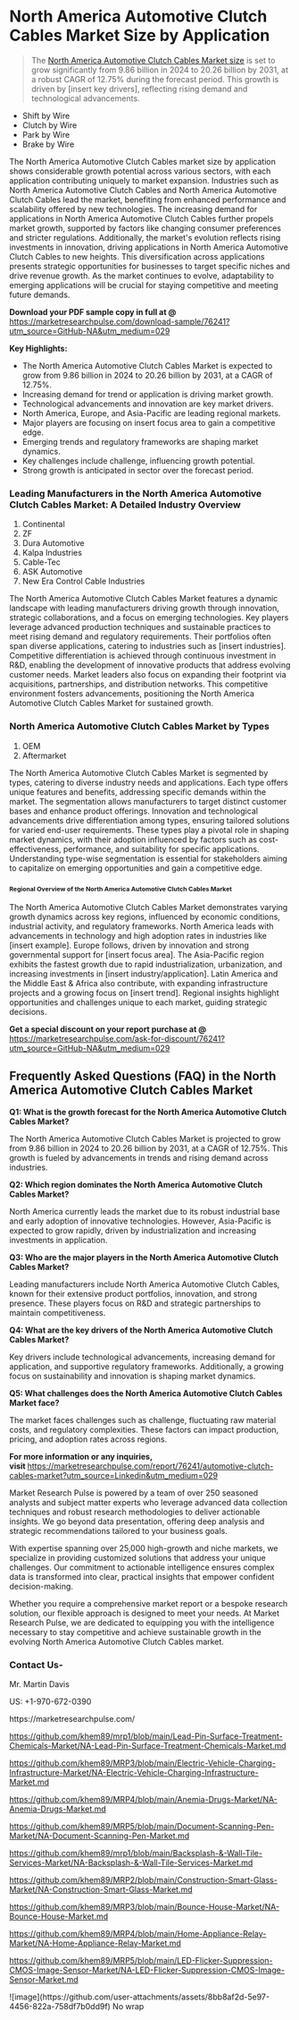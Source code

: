 <h1>North America Automotive Clutch Cables Market&nbsp;Size by Application</h1><blockquote><p>The <a href="https://marketresearchpulse.com/download-sample/76241?utm_source=GitHub-NA&amp;utm_medium=029">North America Automotive Clutch Cables Market size</a> is set to grow significantly from 9.86 billion in 2024 to 20.26 billion by 2031, at a robust CAGR of 12.75% during the forecast period. This growth is driven by [insert key drivers], reflecting rising demand and technological advancements.</p></blockquote><ul><li>Shift by Wire<li> Clutch by Wire<li> Park by Wire<li> Brake by Wire</li></ul><p>The North America Automotive Clutch Cables market size by application shows considerable growth potential across various sectors, with each application contributing uniquely to market expansion. Industries such as North America Automotive Clutch Cables and North America Automotive Clutch Cables lead the market, benefiting from enhanced performance and scalability offered by new technologies. The increasing demand for applications in North America Automotive Clutch Cables further propels market growth, supported by factors like changing consumer preferences and stricter regulations. Additionally, the market's evolution reflects rising investments in innovation, driving applications in North America Automotive Clutch Cables to new heights. This diversification across applications presents strategic opportunities for businesses to target specific niches and drive revenue growth. As the market continues to evolve, adaptability to emerging applications will be crucial for staying competitive and meeting future demands.</p><p><strong>Download your PDF sample copy in full at @ </strong><a href="https://marketresearchpulse.com/download-sample/76241?utm_source=GitHub-NA&amp;utm_medium=029">https://marketresearchpulse.com/download-sample/76241?utm_source=GitHub-NA&amp;utm_medium=029</a></p><p><strong>Key Highlights: </strong></p><ul><li>The North America Automotive Clutch Cables Market is expected to grow from 9.86 billion in 2024 to 20.26 billion by 2031, at a CAGR of 12.75%.</li><li>Increasing demand for trend or application is driving market growth.</li><li>Technological advancements and innovation are key market drivers.</li><li>North America, Europe, and Asia-Pacific are leading regional markets.</li><li>Major players are focusing on insert focus area to gain a competitive edge.</li><li>Emerging trends and regulatory frameworks are shaping market dynamics.</li><li>Key challenges include challenge, influencing growth potential.</li><li>Strong growth is anticipated in sector over the forecast period.</li></ul><h3>Leading Manufacturers in the North America Automotive Clutch Cables Market: A Detailed Industry Overview</h3><ol><li>Continental</li><li>ZF</li><li>Dura Automotive</li><li>Kalpa Industries</li><li>Cable-Tec</li><li>ASK Automotive</li><li>New Era Control Cable Industries</li></ol><div class="flex max-w-full flex-col flex-grow"><div class="min-h-8 text-message flex w-full flex-col items-end gap-2 whitespace-normal break-words [.text-message+&amp;]:mt-5" dir="auto" data-message-author-role="assistant" data-message-id="fd8432e4-4910-450d-b182-61b7bfb0a01f" data-message-model-slug="gpt-4o"><div class="flex w-full flex-col gap-1 empty:hidden first:pt-[3px]"><div class="markdown prose w-full break-words dark:prose-invert light"><p>The North America Automotive Clutch Cables Market features a dynamic landscape with leading manufacturers driving growth through innovation, strategic collaborations, and a focus on emerging technologies. Key players leverage advanced production techniques and sustainable practices to meet rising demand and regulatory requirements. Their portfolios often span diverse applications, catering to industries such as [insert industries]. Competitive differentiation is achieved through continuous investment in R&amp;D, enabling the development of innovative products that address evolving customer needs. Market leaders also focus on expanding their footprint via acquisitions, partnerships, and distribution networks. This competitive environment fosters advancements, positioning the North America Automotive Clutch Cables Market for sustained growth.</p></div></div></div></div><h3>North America Automotive Clutch Cables Market by Types</h3><ol><li>OEM<li> Aftermarket</li></ol><div class="flex max-w-full flex-col flex-grow"><div class="min-h-8 text-message flex w-full flex-col items-end gap-2 whitespace-normal break-words [.text-message+&amp;]:mt-5" dir="auto" data-message-author-role="assistant" data-message-id="084470be-0bb7-4664-bddf-5156b4f41249" data-message-model-slug="gpt-4o-mini"><div class="flex w-full flex-col gap-1 empty:hidden first:pt-[3px]"><div class="markdown prose w-full break-words dark:prose-invert light"><p>The North America Automotive Clutch Cables Market is segmented by types, catering to diverse industry needs and applications. Each type offers unique features and benefits, addressing specific demands within the market. The segmentation allows manufacturers to target distinct customer bases and enhance product offerings. Innovation and technological advancements drive differentiation among types, ensuring tailored solutions for varied end-user requirements. These types play a pivotal role in shaping market dynamics, with their adoption influenced by factors such as cost-effectiveness, performance, and suitability for specific applications. Understanding type-wise segmentation is essential for stakeholders aiming to capitalize on emerging opportunities and gain a competitive edge.</p></div></div></div></div><h3><span style="font-size: 11px;">Regional Overview of the North America Automotive Clutch Cables Market</span></h3><div class="flex max-w-full flex-col flex-grow"><div class="min-h-8 text-message flex w-full flex-col items-end gap-2 whitespace-normal break-words [.text-message+&amp;]:mt-5" dir="auto" data-message-author-role="assistant" data-message-id="e9038762-ce64-4e30-91c9-9bd413514231" data-message-model-slug="gpt-4o-mini"><div class="flex w-full flex-col gap-1 empty:hidden first:pt-[3px]"><div class="markdown prose w-full break-words dark:prose-invert light"><p>The North America Automotive Clutch Cables Market demonstrates varying growth dynamics across key regions, influenced by economic conditions, industrial activity, and regulatory frameworks. North America leads with advancements in technology and high adoption rates in industries like [insert example]. Europe follows, driven by innovation and strong governmental support for [insert focus area]. The Asia-Pacific region exhibits the fastest growth due to rapid industrialization, urbanization, and increasing investments in [insert industry/application]. Latin America and the Middle East &amp; Africa also contribute, with expanding infrastructure projects and a growing focus on [insert trend]. Regional insights highlight opportunities and challenges unique to each market, guiding strategic decisions.</p></div></div></div></div><p><strong>Get a special discount on your report purchase at @ </strong><a href="https://marketresearchpulse.com/ask-for-discount/76241?utm_source=GitHub-NA&amp;utm_medium=029">https://marketresearchpulse.com/ask-for-discount/76241?utm_source=GitHub-NA&amp;utm_medium=029</a></p><h2>Frequently Asked Questions (FAQ) in the North America Automotive Clutch Cables Market</h2><p><strong>Q1: What is the growth forecast for the North America Automotive Clutch Cables Market?</strong></p><p>The North America Automotive Clutch Cables Market is projected to grow from 9.86 billion in 2024 to 20.26 billion by 2031, at a CAGR of 12.75%. This growth is fueled by advancements in trends and rising demand across industries.</p><p><strong>Q2: Which region dominates the North America Automotive Clutch Cables Market?</strong></p><p>North America currently leads the market due to its robust industrial base and early adoption of innovative technologies. However, Asia-Pacific is expected to grow rapidly, driven by industrialization and increasing investments in application.</p><p><strong>Q3: Who are the major players in the North America Automotive Clutch Cables Market?</strong></p><p>Leading manufacturers include North America Automotive Clutch Cables, known for their extensive product portfolios, innovation, and strong presence. These players focus on R&amp;D and strategic partnerships to maintain competitiveness.</p><p><strong>Q4: What are the key drivers of the North America Automotive Clutch Cables Market?</strong></p><p>Key drivers include technological advancements, increasing demand for application, and supportive regulatory frameworks. Additionally, a growing focus on sustainability and innovation is shaping market dynamics.</p><p><strong>Q5: What challenges does the North America Automotive Clutch Cables Market face?</strong></p><p>The market faces challenges such as challenge, fluctuating raw material costs, and regulatory complexities. These factors can impact production, pricing, and adoption rates across regions.</p><p><strong>For more information or any inquiries, visit&nbsp;</strong><a href="https://marketresearchpulse.com/report/76241/automotive-clutch-cables-market?utm_source=Linkedin&utm_medium=029">https://marketresearchpulse.com/report/76241/automotive-clutch-cables-market?utm_source=Linkedin&utm_medium=029</a></p><p>Market Research Pulse is powered by a team of over 250 seasoned analysts and subject matter experts who leverage advanced data collection techniques and robust research methodologies to deliver actionable insights. We go beyond data presentation, offering deep analysis and strategic recommendations tailored to your business goals.</p><p>With expertise spanning over 25,000 high-growth and niche markets, we specialize in providing customized solutions that address your unique challenges. Our commitment to actionable intelligence ensures complex data is transformed into clear, practical insights that empower confident decision-making.</p><p>Whether you require a comprehensive market report or a bespoke research solution, our flexible approach is designed to meet your needs. At Market Research Pulse, we are dedicated to equipping you with the intelligence necessary to stay competitive and achieve sustainable growth in the evolving North America Automotive Clutch Cables market.</p><h3><strong>Contact Us-</strong></h3><p>Mr. Martin Davis</p><p>US: +1-970-672-0390</p><p>https://marketresearchpulse.com/</p><p><a href="https://github.com/khem89/mrp1/blob/main/Lead-Pin-Surface-Treatment-Chemicals-Market/NA-Lead-Pin-Surface-Treatment-Chemicals-Market.md">https://github.com/khem89/mrp1/blob/main/Lead-Pin-Surface-Treatment-Chemicals-Market/NA-Lead-Pin-Surface-Treatment-Chemicals-Market.md</a></p><p><a href="https://github.com/khem89/MRP3/blob/main/Electric-Vehicle-Charging-Infrastructure-Market/NA-Electric-Vehicle-Charging-Infrastructure-Market.md">https://github.com/khem89/MRP3/blob/main/Electric-Vehicle-Charging-Infrastructure-Market/NA-Electric-Vehicle-Charging-Infrastructure-Market.md</a></p><p><a href="https://github.com/khem89/MRP4/blob/main/Anemia-Drugs-Market/NA-Anemia-Drugs-Market.md">https://github.com/khem89/MRP4/blob/main/Anemia-Drugs-Market/NA-Anemia-Drugs-Market.md</a></p><p><a href="https://github.com/khem89/MRP5/blob/main/Document-Scanning-Pen-Market/NA-Document-Scanning-Pen-Market.md">https://github.com/khem89/MRP5/blob/main/Document-Scanning-Pen-Market/NA-Document-Scanning-Pen-Market.md</a></p><p><a href="https://github.com/khem89/mrp1/blob/main/Backsplash-&-Wall-Tile-Services-Market/NA-Backsplash-&-Wall-Tile-Services-Market.md">https://github.com/khem89/mrp1/blob/main/Backsplash-&-Wall-Tile-Services-Market/NA-Backsplash-&-Wall-Tile-Services-Market.md</a></p><p><a href="https://github.com/khem89/MRP2/blob/main/Construction-Smart-Glass-Market/NA-Construction-Smart-Glass-Market.md">https://github.com/khem89/MRP2/blob/main/Construction-Smart-Glass-Market/NA-Construction-Smart-Glass-Market.md</a></p><p><a href="https://github.com/khem89/MRP3/blob/main/Bounce-House-Market/NA-Bounce-House-Market.md">https://github.com/khem89/MRP3/blob/main/Bounce-House-Market/NA-Bounce-House-Market.md</a></p><p><a href="https://github.com/khem89/MRP4/blob/main/Home-Appliance-Relay-Market/NA-Home-Appliance-Relay-Market.md">https://github.com/khem89/MRP4/blob/main/Home-Appliance-Relay-Market/NA-Home-Appliance-Relay-Market.md</a></p><p><a href="https://github.com/khem89/MRP5/blob/main/LED-Flicker-Suppression-CMOS-Image-Sensor-Market/NA-LED-Flicker-Suppression-CMOS-Image-Sensor-Market.md">https://github.com/khem89/MRP5/blob/main/LED-Flicker-Suppression-CMOS-Image-Sensor-Market/NA-LED-Flicker-Suppression-CMOS-Image-Sensor-Market.md</a></p>
![image](https://github.com/user-attachments/assets/8bb8af2d-5e97-4456-822a-758df7b0dd9f)
No wrap
